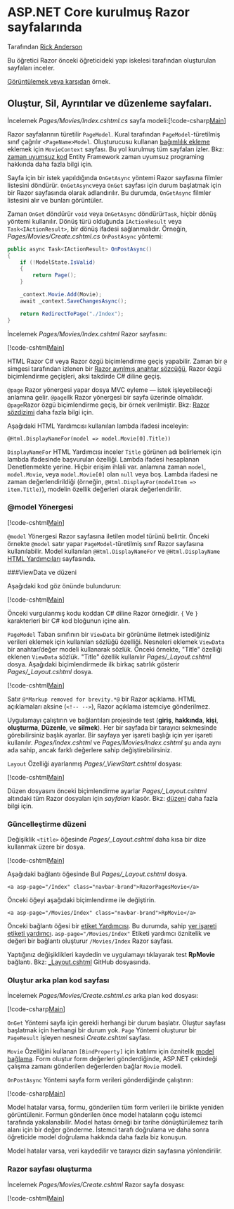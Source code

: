 # <a name="scaffolded-razor-pages-in-aspnet-core"></a>ASP.NET Core kurulmuş Razor sayfalarında

Tarafından [Rick Anderson](https://twitter.com/RickAndMSFT)

Bu öğretici Razor önceki öğreticideki yapı iskelesi tarafından oluşturulan sayfaları inceler. 

[Görüntülemek veya karşıdan](https://github.com/aspnet/Docs/tree/master/aspnetcore/tutorials/razor-pages/razor-pages-start/sample/RazorPagesMovie) örnek.

## <a name="the-create-delete-details-and-edit-pages"></a>Oluştur, Sil, Ayrıntılar ve düzenleme sayfaları.

İncelemek *Pages/Movies/Index.cshtml.cs* sayfa modeli:[!code-csharp[Main](../../tutorials/razor-pages/razor-pages-start/snapshot_sample/RazorPagesMovie/Pages/Movies/Index.cshtml.cs)]

Razor sayfalarının türetilir `PageModel`. Kural tarafından `PageModel`-türetilmiş sınıf çağrılır `<PageName>Model`. Oluşturucusu kullanan [bağımlılık ekleme](xref:fundamentals/dependency-injection) eklemek için `MovieContext` sayfası. Bu yol kurulmuş tüm sayfaları izler. Bkz: [zaman uyumsuz kod](xref:data/ef-rp/intro#asynchronous-code) Entity Framework zaman uyumsuz programing hakkında daha fazla bilgi için.

Sayfa için bir istek yapıldığında `OnGetAsync` yöntemi Razor sayfasına filmler listesini döndürür. `OnGetAsync`veya `OnGet` sayfası için durum başlatmak için bir Razor sayfasında olarak adlandırılır. Bu durumda, `OnGetAsync` filmler listesini alır ve bunları görüntüler. 

Zaman `OnGet` döndürür `void` veya `OnGetAsync` döndürür`Task`, hiçbir dönüş yöntemi kullanılır. Dönüş türü olduğunda `IActionResult` veya `Task<IActionResult>`, bir dönüş ifadesi sağlanmalıdır. Örneğin, *Pages/Movies/Create.cshtml.cs* `OnPostAsync` yöntemi:

<!-- TODO - replace with snippet
[!code-csharp[Main](../../tutorials/razor-pages/razor-pages-start/snapshot_sample/RazorPagesMovie/Pages/Movies/Create.cshtml.cs?name=snippetALL)]
 -->

```csharp
public async Task<IActionResult> OnPostAsync()
{
    if (!ModelState.IsValid)
    {
        return Page();
    }

    _context.Movie.Add(Movie);
    await _context.SaveChangesAsync();

    return RedirectToPage("./Index");
}
```
İncelemek *Pages/Movies/Index.cshtml* Razor sayfasını:

[!code-cshtml[Main](../../tutorials/razor-pages/razor-pages-start/snapshot_sample/RazorPagesMovie/Pages/Movies/Index.cshtml)]

HTML Razor C# veya Razor özgü biçimlendirme geçiş yapabilir. Zaman bir `@` simgesi tarafından izlenen bir [Razor ayrılmış anahtar sözcüğü](xref:mvc/views/razor#razor-reserved-keywords), Razor özgü biçimlendirme geçişleri, aksi takdirde C# diline geçiş.

`@page` Razor yönergesi yapar dosya MVC eyleme &mdash; istek işleyebileceği anlamına gelir. `@page`ilk Razor yönergesi bir sayfa üzerinde olmalıdır. `@page`Razor özgü biçimlendirme geçiş, bir örnek verilmiştir. Bkz: [Razor sözdizimi](xref:mvc/views/razor#razor-syntax) daha fazla bilgi için.

Aşağıdaki HTML Yardımcısı kullanılan lambda ifadesi inceleyin:

```cshtml
@Html.DisplayNameFor(model => model.Movie[0].Title))
```

`DisplayNameFor` HTML Yardımcısı inceler `Title` görünen adı belirlemek için lambda ifadesinde başvurulan özelliği. Lambda ifadesi hesaplanan Denetlenmekte yerine. Hiçbir erişim ihlali var. anlamına zaman `model`, `model.Movie`, veya `model.Movie[0]` olan `null` veya boş. Lambda ifadesi ne zaman değerlendirildiği (örneğin, `@Html.DisplayFor(modelItem => item.Title)`), modelin özellik değerleri olarak değerlendirilir.

<a name="md"></a>
### <a name="the-model-directive"></a>@model Yönergesi

[!code-cshtml[Main](../../tutorials/razor-pages/razor-pages-start/snapshot_sample/RazorPagesMovie/Pages/Movies/Index.cshtml?range=1-2&highlight=2)]

`@model` Yönergesi Razor sayfasına iletilen model türünü belirtir. Önceki örnekte `@model` satır yapar `PageModel`-türetilmiş sınıf Razor sayfasına kullanılabilir. Model kullanılan `@Html.DisplayNameFor` ve `@Html.DisplayName` [HTML Yardımcıları](https://docs.microsoft.com/aspnet/mvc/overview/older-versions-1/views/creating-custom-html-helpers-cs#understanding-html-helpers) sayfasında.

<!-- why don't xref links work?
[HTML Helpers 2](xref:aspnet/mvc/overview/older-versions-1/views/creating-custom-html-helpers-cs)
-->

<a name="vd"></a>
###ViewData ve düzeni

Aşağıdaki kod göz önünde bulundurun:

[!code-cshtml[Main](../../tutorials/razor-pages/razor-pages-start/snapshot_sample/RazorPagesMovie/Pages/Movies/Index.cshtml?range=1-6&highlight=4-)]

Önceki vurgulanmış kodu koddan C# diline Razor örneğidir. `{` Ve `}` karakterleri bir C# kod bloğunun içine alın.

`PageModel` Taban sınıfının bir `ViewData` bir görünüme iletmek istediğiniz verileri eklemek için kullanılan sözlüğü özelliği. Nesneleri eklemek `ViewData` bir anahtar/değer modeli kullanarak sözlük. Önceki örnekte, "Title" özelliği eklenen `ViewData` sözlük. "Title" özellik kullanılır *Pages/_Layout.cshtml* dosya. Aşağıdaki biçimlendirmede ilk birkaç satırlık gösterir *Pages/_Layout.cshtml* dosya.

[!code-cshtml[Main](../../tutorials/razor-pages/razor-pages-start/snapshot_sample/RazorPagesMovie/Pages/NU/_Layout1.cshtml?highlight=6-)]

Satır `@*Markup removed for brevity.*@` bir Razor açıklama. HTML açıklamaları aksine (`<!-- -->`), Razor açıklama istemciye gönderilmez.

Uygulamayı çalıştırın ve bağlantıları projesinde test (**giriş**, **hakkında**, **kişi**, **oluşturma**, **Düzenle**, ve **silmek**). Her bir sayfada bir tarayıcı sekmesinde görebilirsiniz başlık ayarlar. Bir sayfaya yer işareti başlığı için yer işareti kullanılır. *Pages/Index.cshtml* ve *Pages/Movies/Index.cshtml* şu anda aynı ada sahip, ancak farklı değerlere sahip değiştirebilirsiniz.

`Layout` Özelliği ayarlanmış *Pages/_ViewStart.cshtml* dosyası:

[!code-cshtml[Main](../../tutorials/razor-pages/razor-pages-start/sample/RazorPagesMovie/Pages/_ViewStart.cshtml)]

Düzen dosyasını önceki biçimlendirme ayarlar *Pages/_Layout.cshtml* altındaki tüm Razor dosyaları için *sayfaları* klasör. Bkz: [düzeni](xref:mvc/razor-pages/index#layout) daha fazla bilgi için.

### <a name="update-the-layout"></a>Güncelleştirme düzeni

Değişiklik `<title>` öğesinde *Pages/_Layout.cshtml* daha kısa bir dize kullanmak üzere bir dosya.

[!code-cshtml[Main](../../tutorials/razor-pages/razor-pages-start/sample/RazorPagesMovie/Pages/_Layout.cshtml?range=1-6&highlight=6)]

Aşağıdaki bağlantı öğesinde Bul *Pages/_Layout.cshtml* dosya.

```cshtml
<a asp-page="/Index" class="navbar-brand">RazorPagesMovie</a>
```
Önceki öğeyi aşağıdaki biçimlendirme ile değiştirin.

```cshtml
<a asp-page="/Movies/Index" class="navbar-brand">RpMovie</a>
```

Önceki bağlantı öğesi bir [etiket Yardımcısı](xref:mvc/views/tag-helpers/intro). Bu durumda, sahip [yer işareti etiketi yardımcı](xref:mvc/views/tag-helpers/builtin-th/anchor-tag-helper). `asp-page="/Movies/Index"` Etiketi yardımcı öznitelik ve değeri bir bağlantı oluşturur `/Movies/Index` Razor sayfası.

Yaptığınız değişiklikleri kaydedin ve uygulamayı tıklayarak test **RpMovie** bağlantı. Bkz: [_Layout.cshtml](https://github.com/aspnet/Docs/blob/master/aspnetcore/tutorials/razor-pages/razor-pages-start/sample/RazorPagesMovie/Pages/_Layout.cshtml) GitHub dosyasında.

### <a name="the-create-code-behind-page"></a>Oluştur arka plan kod sayfası

İncelemek *Pages/Movies/Create.cshtml.cs* arka plan kod dosyası:

[!code-csharp[Main](../../tutorials/razor-pages/razor-pages-start/snapshot_sample/RazorPagesMovie/Pages/Movies/Create.cshtml.cs?name=snippetALL)]

`OnGet` Yöntemi sayfa için gerekli herhangi bir durum başlatır. Oluştur sayfası başlatmak için herhangi bir durum yok. `Page` Yöntemi oluşturur bir `PageResult` işleyen nesnesi *Create.cshtml* sayfası.

`Movie` Özelliğini kullanan `[BindProperty]` için katılımı için öznitelik [model bağlama](xref:mvc/models/model-binding). Form oluştur form değerleri gönderdiğinde, ASP.NET çekirdeği çalışma zamanı gönderilen değerlerden bağlar `Movie` modeli.

`OnPostAsync` Yöntemi sayfa form verileri gönderdiğinde çalıştırın:

[!code-csharp[Main](../../tutorials/razor-pages/razor-pages-start/snapshot_sample/RazorPagesMovie/Pages/Movies/Create.cshtml.cs?name=snippetPost)]

Model hatalar varsa, formu, gönderilen tüm form verileri ile birlikte yeniden görüntülenir. Formun gönderilen önce model hataların çoğu istemci tarafında yakalanabilir. Model hatası örneği bir tarihe dönüştürülemez tarih alanı için bir değer gönderme. İstemci tarafı doğrulama ve daha sonra öğreticide model doğrulama hakkında daha fazla biz konuşun.

Model hatalar varsa, veri kaydedilir ve tarayıcı dizin sayfasına yönlendirilir.

### <a name="the-create-razor-page"></a>Razor sayfası oluşturma

İncelemek *Pages/Movies/Create.cshtml* Razor sayfa dosyası:

[!code-cshtml[Main](../../tutorials/razor-pages/razor-pages-start/snapshot_sample/RazorPagesMovie/Pages/Movies/Create.cshtml)]

<!--
Visual Studio displays the `<form method="post">` tag in a distinctive font used for Tag Helpers. The `<form method="post">` element is a [Form Tag Helper](xref:mvc/views/working-with-forms#the-form-tag-helper). The Form Tag Helper automatically includes an [antiforgery token](xref:security/anti-request-forgery).


![VS17 view of Create.cshtml page](page/_static/th.png)
-->
